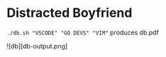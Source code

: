 # Distracted Boyfriend
```./db.sh "VSCODE" "GO DEVS" "VIM"```
produces db.pdf

![db][db-output.png]
